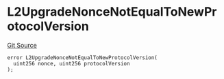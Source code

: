 # L2UpgradeNonceNotEqualToNewProtocolVersion
[Git Source](https://github.com/matter-labs/zksync-contracts/blob/a1506a91fd7e3b73aa6fe10caf12e32f39e26211/contracts/l1-contracts/common/L1ContractErrors.sol)


```solidity
error L2UpgradeNonceNotEqualToNewProtocolVersion(
  uint256 nonce, uint256 protocolVersion
);
```

